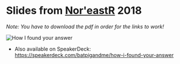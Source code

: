 # Slides from [Nor'eastR](https://noreastrconf.com/) 2018

_Note: You have to download the pdf in order for the links to work!_

![How I found your answer](https://i.imgur.com/iICkYuC.png)

* Also available on SpeakerDeck: https://speakerdeck.com/batpigandme/how-i-found-your-answer
